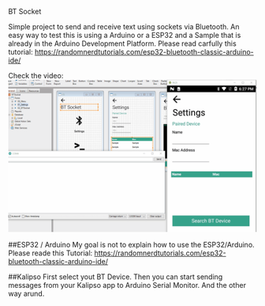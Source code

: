 BT Socket

Simple project to send and receive text using sockets via Bluetooth.
An easy way to test this is using a Arduino or a ESP32 and a Sample that is already in the Arduino Development Platform.
Please read carfully this tutorial:
https://randomnerdtutorials.com/esp32-bluetooth-classic-arduino-ide/

Check the video:
![](BT.gif)


##ESP32 / Arduino
My goal is not to explain how to use the ESP32/Arduino.
Please reade this Tutorial:
https://randomnerdtutorials.com/esp32-bluetooth-classic-arduino-ide/

##Kalipso
First select yout BT Device.
Then you can start sending messages from your Kalipso app to Arduino Serial Monitor.
And the other way arund.

